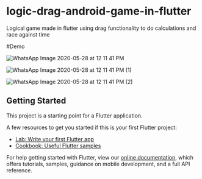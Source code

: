# logic-drag-android-game-in-flutter
Logical game made in flutter using drag functionality to do calculations and race against time

#Demo

![WhatsApp Image 2020-05-28 at 12 11 41 PM](https://user-images.githubusercontent.com/35618554/83173848-1ba26480-a0df-11ea-8529-88a24956b460.jpeg)

![WhatsApp Image 2020-05-28 at 12 11 41 PM (1)](https://user-images.githubusercontent.com/35618554/83173843-1a713780-a0df-11ea-97ec-d3a7484953df.jpeg)

![WhatsApp Image 2020-05-28 at 12 11 41 PM (2)](https://user-images.githubusercontent.com/35618554/83173849-1c3afb00-a0df-11ea-92e7-4148c34e5842.jpeg)


## Getting Started

This project is a starting point for a Flutter application.

A few resources to get you started if this is your first Flutter project:

- [Lab: Write your first Flutter app](https://flutter.dev/docs/get-started/codelab)
- [Cookbook: Useful Flutter samples](https://flutter.dev/docs/cookbook)

For help getting started with Flutter, view our 
[online documentation](https://flutter.dev/docs), which offers tutorials, 
samples, guidance on mobile development, and a full API reference.
